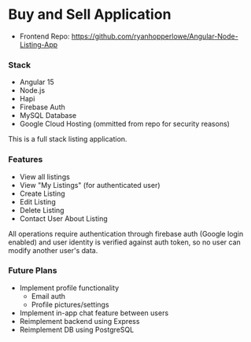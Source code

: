 # Buy and Sell Application
- Frontend Repo: https://github.com/ryanhopperlowe/Angular-Node-Listing-App

### Stack
- Angular 15
- Node.js
- Hapi
- Firebase Auth
- MySQL Database
- Google Cloud Hosting (ommitted from repo for security reasons)

This is a full stack listing application.

### Features
- View all listings
- View "My Listings" (for authenticated user)
- Create Listing
- Edit Listing
- Delete Listing
- Contact User About Listing

All operations require authentication through firebase auth (Google login enabled) and user identity is verified against auth token, so no user can modify another user's data.

### Future Plans
- Implement profile functionality
  - Email auth
  - Profile pictures/settings
- Implement in-app chat feature between users
- Reimplement backend using Express
- Reimplement DB using PostgreSQL